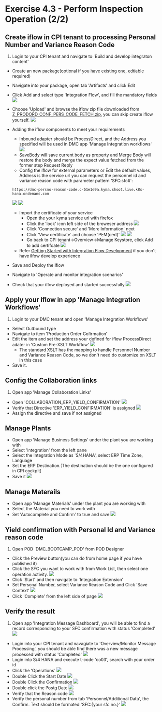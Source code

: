 # Exercise 4.3 - Perform Inspection Operation (2/2)

## Create iflow in CPI tenant to processing Personal Number and Variance Reason Code
1. Login to your CPI tenant and navigate to 'Build and develop integraton content'
- Create an new package(optional if you have existing one, edtiable required)
- Navigate into your package, open tab 'Artifacts' and click Edit
- Click Add and select type 'Integration Flow', and fill the mandatory fields
![](assets/Create_Iflow.png)
- Choose 'Upload' and browse the iflow zip file downloaded from [Z_PRODORD_CONF_PERS_CODE_FETCH.zip](https://github.com/SAP-samples/digital-manufacturing-extension-samples/tree/main/DMC_IntegrationExtensions), you can skip create iflow yourself.
![](assets/ILFOW_UPLOAD.png)
- Adding the iflow components to meet your requirements
    - Inbound adapter should be ProcessDirect, and the Address you specified will be used in DMC app 'Manage Integration workflows'
    ![](assets/IFLOW_CFG.png)
    - SaveBody will save current body as property and Merge Body will restore the body and merge the expect value fetched from the former step Request Reply
    - Config the iflow for external parameters or Edit the default values, Address is the service url you can request the personnel id and variance reason code with parameter pattern 'SFC:sfc#':
    ```
   https://dmc-persno-reason-code.c-51e1e9a.kyma.shoot.live.k8s-hana.ondemand.com
    ```
    ![](assets/EDIT_EXT_PAR.png)
    ![](assets/EXT_PAR_CFG.png)
    - Import the certificate of your service
        - Open the your kyma service url with firefox 
        - Click the 'lock' icon left side of the broweser address
        ![](assets/FIREFOX_URL.png)
        - Click 'Connection secure' and 'More Information' next
        - Click 'View certificate' and choose 'PEM(cert)'
        ![](assets/FIREFOX_VIEW_CERT.png)
        ![](assets/FIREFOX_PEM.png)
        - Go back to CPI tenant->Overview->Manage Keystore, click Add to add certifcate
    ![](assets/ADD_CERT.png)
    - Refer [Getting Started with Integration Flow Development](https://help.sap.com/viewer/368c481cd6954bdfa5d0435479fd4eaf/Cloud/en-US/e5724cd84b854719973afe0356ea128b.html) if you don't have ilfow develop experience

- Save and Deploy the iflow
- Navigate to 'Operate and monitor integration scenarios'
- Check that your iflow deployed and started successfully
![](assets/STATUS_IFLOW.png)

## Apply your iflow in app 'Manage Integration Workflows'
1. Login to your DMC tenant and open 'Manage Integration Workflows'
- Select Outbound type
- Navigate to item 'Production Order Cofirmation'
- Edit the item and set the address your defined for iflow ProcessDirect adater in 'Custom Pre-XSLT Workflow'
![](assets/PREXSLT_CFG.png)
    - The standard XSLT has the mapping to handle Personnel Number and Variance Reason Code, so we don't need do customize on XSLT in this case
- Save it.

## Config the Collaboration links
1. Open app 'Manage Collaboration Links'
- Open 'COLLABORATION_ERP_YIELD_CONFIRMATION'
![](assets/ERP_Yield_COLLAB.png)
- Verify that Directive 'ERP_YIELD_CONFIRMATION' is assigned
![](assets/ASSIGN_ERP_YIELD.png)
- Assign the directive and save if not assigned
## Manage Plants 
- Open app 'Manage Business Settings' under the plant you are working with
- Select 'Integration' from the left pane
- Select the Integration Mode as 'S/4HANA', select ERP Time Zone, Language
- Set the ERP Destination.(The destination should be the one configured in CPI cockpit)
- Save it
![](assets/MANAGE_PLANTS.png)

## Manage Materails
- Open app 'Manage Materials' under the plant you are working with
- Select the Material you need to work with
- Set 'Autocomplete and Confirm' to true and save
![](assets/MAT_AUTO_COMPLETE.png)

## Yield confirmation with Personal Id and Variance reason code
1. Open POD 'DMC_BOOTCAMP_POD' from POD Designer
- Click the Preview button(you can do from home page if you have published it)
- Click the SFC you want to work with from Work List, then select one operation activity.
![](assets/SFC_SEL.png)
- Click 'Start' and then navigate to 'Integration Extension'
- Set Personal Number, select Variance Reason Code and Click 'Save Context'
![](assets/CONFIG_REASON_CODE.png)
- Click 'Complete' from the left side of page
![](assets/SFC_COMPLETE.png)

## Verify the result
1. Open app 'Integration Message Dashboard', you will be able to find a record corresponding to your SFC confirmation with status 'Completed'
![](assets/DASH_CONFM.png)
- Login into your CPI tenant and navagiate to 'Overview/Monitor Message Processing', you should be able find there was a new message processed with status 'Completed'
![](assets/CPI_CONFM.png)
- Login into S/4 HANA and execute t-code 'co03', search with your order id
- Click the 'Operations'
![](assets/ERP_CONFIRM_OPER.png)
- Double Click the Start Date 
![](assets/ERP_CONFIRM_DBL_START.png)
- Double Click the Confirmation
![](assets/ERP_DBL_CONDBL_CONF.png)
- Double click the Postg Date
![](assets/ERP_CONF_POSTING.png)
- Verify that the Reason code
![](assets/ERP_CONF_CODES.png)
- Verify the personal number from tab 'Personnel/Additional Data', the Confirm. Text should be formated 'SFC:{your sfc no.}'
![](assets/ERP_CONF_PERSID_TEXT.png)